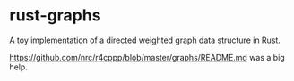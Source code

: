 # rust-graphs

A toy implementation of a directed weighted graph data structure in Rust.

https://github.com/nrc/r4cppp/blob/master/graphs/README.md was a big help.

